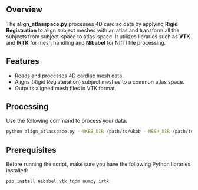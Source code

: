 
## Overview
The **align_atlasspace.py** processes 4D cardiac data by applying **Rigid Registration** to align subject meshes with an atlas and transform all the subjects from subject-space to atlas-space. It utilizes libraries such as **VTK** and  **IRTK** for mesh handling and **Nibabel** for NIfTI file processing.

## Features
- Reads and processes 4D cardiac mesh data.
- Aligns (Rigid Regiateration) subject meshes to a common atlas space.
- Outputs aligned mesh files in VTK format.

## Processing
Use the following command to process your data:
```bash
python align_atlasspace.py --UKBB_DIR /path/to/ukbb --MESH_DIR /path/to/mesh --ATLAS_DIR /path/to/atlas --OUTPUT_DIR /path/to/output --SECTION LVmyo --N_FRAME 50

```

## Prerequisites
Before running the script, make sure you have the following Python libraries installed:

```bash
pip install nibabel vtk tqdm numpy irtk

```

